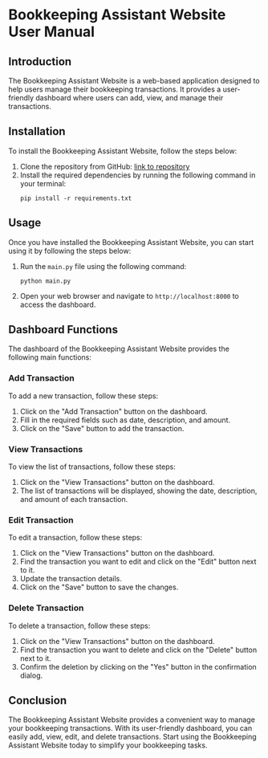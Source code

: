 # Bookkeeping Assistant Website User Manual

## Introduction
The Bookkeeping Assistant Website is a web-based application designed to help users manage their bookkeeping transactions. It provides a user-friendly dashboard where users can add, view, and manage their transactions.

## Installation
To install the Bookkeeping Assistant Website, follow the steps below:

1. Clone the repository from GitHub: [link to repository](https://github.com/your-repository-link)
2. Install the required dependencies by running the following command in your terminal:
   ```
   pip install -r requirements.txt
   ```

## Usage
Once you have installed the Bookkeeping Assistant Website, you can start using it by following the steps below:

1. Run the `main.py` file using the following command:
   ```
   python main.py
   ```
2. Open your web browser and navigate to `http://localhost:8000` to access the dashboard.

## Dashboard Functions
The dashboard of the Bookkeeping Assistant Website provides the following main functions:

### Add Transaction
To add a new transaction, follow these steps:

1. Click on the "Add Transaction" button on the dashboard.
2. Fill in the required fields such as date, description, and amount.
3. Click on the "Save" button to add the transaction.

### View Transactions
To view the list of transactions, follow these steps:

1. Click on the "View Transactions" button on the dashboard.
2. The list of transactions will be displayed, showing the date, description, and amount of each transaction.

### Edit Transaction
To edit a transaction, follow these steps:

1. Click on the "View Transactions" button on the dashboard.
2. Find the transaction you want to edit and click on the "Edit" button next to it.
3. Update the transaction details.
4. Click on the "Save" button to save the changes.

### Delete Transaction
To delete a transaction, follow these steps:

1. Click on the "View Transactions" button on the dashboard.
2. Find the transaction you want to delete and click on the "Delete" button next to it.
3. Confirm the deletion by clicking on the "Yes" button in the confirmation dialog.

## Conclusion
The Bookkeeping Assistant Website provides a convenient way to manage your bookkeeping transactions. With its user-friendly dashboard, you can easily add, view, edit, and delete transactions. Start using the Bookkeeping Assistant Website today to simplify your bookkeeping tasks.